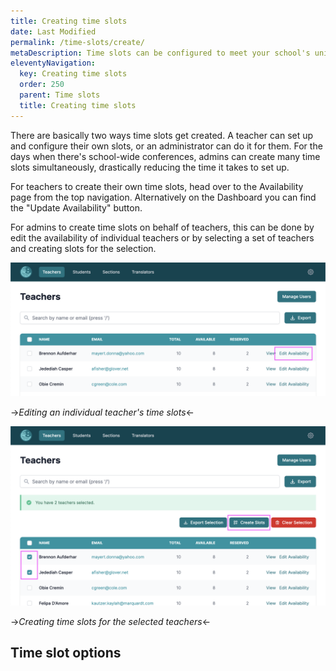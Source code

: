 ```yaml
---
title: Creating time slots
date: Last Modified
permalink: /time-slots/create/
metaDescription: Time slots can be configured to meet your school's unique needs.
eleventyNavigation:
  key: Creating time slots
  order: 250
  parent: Time slots
  title: Creating time slots
---
```


There are basically two ways time slots get created. A teacher can set up and configure their own slots, or an administrator can do it for them. For the days when there's school-wide conferences, admins can create many time slots simultaneously, drastically reducing the time it takes to set up.

For teachers to create their own time slots, head over to the Availability page from the top navigation. Alternatively on the Dashboard you can find the "Update Availability" button.

For admins to create time slots on behalf of teachers, this can be done by edit the availability of individual teachers or by selecting a set of teachers and creating slots for the selection.

<img alt="Edit teacher availability" src="/content/images/teacher-slots.png" class="w-full" />

<div class="text-center">

->_Editing an individual teacher's time slots_<-

</div>

<img alt="Edit teacher availability" src="/content/images/selection-slots.png" class="w-full" />

<div class="text-center">

->_Creating time slots for the selected teachers_<-

</div>

## Time slot options